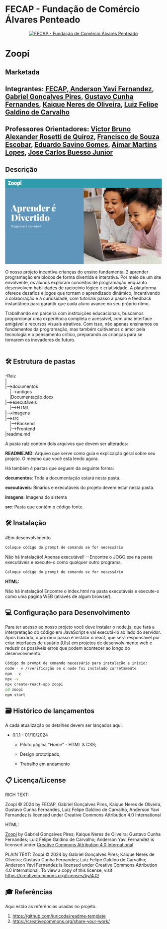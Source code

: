 # FECAP - Fundação de Comércio Álvares Penteado

<p align="center">
<a href= "https://www.fecap.br/"><img src="https://encrypted-tbn0.gstatic.com/images?q=tbn:ANd9GcRhZPrRa89Kma0ZZogxm0pi-tCn_TLKeHGVxywp-LXAFGR3B1DPouAJYHgKZGV0XTEf4AE&usqp=CAU" alt="FECAP - Fundação de Comércio Álvares Penteado" border="0"></a>
</p>

# Zoopi

## Marketada

## Integrantes: <a href="https://">FECAP, <a href="https://">Anderson Yavi Fernandez</a>, <a href="https://www.">Gabriel Gonçalves Pires</a>, <a href="https://www.linkedin.com/in/gustavo-cunha-fernandes-60b3712a9?utm_source=share&utm_campaign=share_via&utm_content=profile&utm_medium=android_app">Gustavo Cunha Fernandes</a>, <a href="https://www.linkedin.com/in/kaique-neres-0413a8265/">Kaique Neres de Oliveira</a>, <a href="https://www.linkedin.com/in/luizfelipegcarvalho/">Luiz Felipe Galdino de Carvalho</a>

## Professores Orientadores: <a href="https://www.linkedin.com/in/victorbarq/">Victor Bruno Alexander Rosetti de Quiroz</a>, <a href="https://www.linkedin.com/in/francisco-escobar/">Francisco de Souza Escobar</a>, <a href="https://br.linkedin.com/in/eduardo-savino-gomes-77833a10">Eduardo Savino Gomes</a>, <a href="https://br.linkedin.com/in/aimarlopes/pt">Aimar Martins Lopes</a>, <a href="https://br.linkedin.com/in/jbuesso">Jose Carlos Buesso Junior</a>

## Descrição

<p align="center">
<img src="https://github.com/2024-2-NADS2/Projeto12/blob/main/images/Imagem_capa_2.png?raw=true" alt="CAPA" border="0">


O nosso projeto incentiva crianças do ensino fundamental 2 aprender programação em blocos de forma divertida e interativa. Por meio de um site envolvente, os alunos exploram conceitos de programação enquanto desenvolvem habilidades de raciocínio lógico e criatividade. A plataforma oferece desafios e jogos que tornam o aprendizado dinâmico, incentivando a colaboração e a curiosidade, com tutoriais passo a passo e feedback instantâneo para garantir que cada aluno avance no seu próprio ritmo.

Trabalhando em parceria com instituições educacionais, buscamos proporcionar uma experiência completa e acessível, com uma interface amigável e recursos visuais atrativos. Com isso, não apenas ensinamos os fundamentos da programação, mas também cultivamos o amor pela tecnologia e o pensamento crítico, preparando as crianças para se tornarem os inovadores do futuro.
<br><br>


## 🛠 Estrutura de pastas

-Raiz<br>
|<br>
|-->documentos<br>
  &emsp;|-->antigos<br>
  &emsp;|Documentação.docx<br>
|-->executáveis<br>
  &emsp;|-->HTML<br>
|-->imagens<br>
|-->src<br>
  &emsp;|-->Backend<br>
  &emsp;|-->Frontend<br>
|readme.md<br>

A pasta raiz contem dois arquivos que devem ser alterados:

<b>README.MD</b>: Arquivo que serve como guia e explicação geral sobre seu projeto. O mesmo que você está lendo agora.

Há também 4 pastas que seguem da seguinte forma:

<b>documentos</b>: Toda a documentação estará nesta pasta.

<b>executáveis</b>: Binários e executáveis do projeto devem estar nesta pasta.

<b>imagens</b>: Imagens do sistema

<b>src</b>: Pasta que contém o código fonte.

## 🛠 Instalação

#Em desenvolvimento

```sh
Coloque código do prompt de comando se for necessário
```
Não há instalação! Apenas executável!
--Encontre o JOGO.exe na pasta executáveis e execute-o como qualquer outro programa.

```sh
Coloque código do prompt de comando se for necessário
```

<b>HTML:</b>

Não há instalação!
Encontre o index.html na pasta executáveis e execute-o como uma página WEB (através de algum browser).

## 💻 Configuração para Desenvolvimento

Para ter acesso ao nosso projeto você deve instalar o node.js, que fará a interpretação do código em JavaScript e vai executá-lo ao lado do servidor. Após baixado, o próximo passo é instalar o react, que será responsável por criar interfaces de usuário (UIs) em projetos de desenvolvimento web e reduzir os possíveis erros que podem acontecer ao longo do desenvolvimento.

```sh
Código do prompt de comando necessário para instalação e inicio:
node - v //verificação se o node foi instalado corretamente
npm - v
npx -v
npx create-react-app zoopi
cd zoopi
npm start

```

## 🗃 Histórico de lançamentos

A cada atualização os detalhes devem ser lançados aqui.

* 0.1.1 - 01/10/2024
    * Piloto página "_Home_" -  HTML & CSS;
    * Design prototipado;

    * Trabalho em andamento

## 📋 Licença/License

RICH TEXT:

Zoopi © 2024 by FECAP, Gabriel Gonçalves Pires, Kaique Neres de Oliveira, Gustavo Cunha Fernandes, Luiz Felipe Galdino de Carvalho, Anderson Yavi Fernandez is licensed under Creative Commons Attribution 4.0 International 


HTML:



<p xmlns:cc="http://creativecommons.org/ns#" xmlns:dct="http://purl.org/dc/terms/"><a property="dct:title" rel="cc:attributionURL" href="http://github.com/2024-2NADS/PROJETO12">Zoopi</a> by <span property="cc:attributionName">Gabriel Gonçalves Pires; Kaique Neres de Oliveira; Gustavo Cunha Fernandes; Luiz Felipe Galdino de Carvalho; Anderson Yavi Fernandez</span> is licensed under <a href="https://creativecommons.org/licenses/by/4.0/?ref=chooser-v1" target="_blank" rel="license noopener noreferrer" style="display:inline-block;">Creative Commons Attribution 4.0 International<img style="height:22px!important;margin-left:3px;vertical-align:text-bottom;" src="https://mirrors.creativecommons.org/presskit/icons/cc.svg?ref=chooser-v1" alt=""><img style="height:22px!important;margin-left:3px;vertical-align:text-bottom;" src="https://mirrors.creativecommons.org/presskit/icons/by.svg?ref=chooser-v1" alt=""></a></p>


PLAIN TEXT:
Zoopi © 2024 by Gabriel Gonçalves Pires; Kaique Neres de Oliveira; Gustavo Cunha Fernandes; Luiz Felipe Galdino de Carvalho; Anderson Yavi Fernandez is licensed under Creative Commons Attribution 4.0 International. To view a copy of this license, visit https://creativecommons.org/licenses/by/4.0/
  

## 🎓 Referências

Aqui estão as referências usadas no projeto.

1. <https://github.com/iuricode/readme-template>
2. <https://creativecommons.org/share-your-work/>
